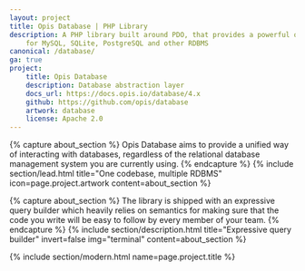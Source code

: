 ```yaml
---
layout: project
title: Opis Database | PHP Library
description: A PHP library built around PDO, that provides a powerful query builder and an easy to use schema builder
    for MySQL, SQLite, PostgreSQL and other RDBMS
canonical: /database/
ga: true
project:
    title: Opis Database
    description: Database abstraction layer
    docs_url: https://docs.opis.io/database/4.x
    github: https://github.com/opis/database
    artwork: database
    license: Apache 2.0
---
```

{% capture about_section %}
Opis Database aims to provide a unified way of interacting with databases,
regardless of the relational database management system you are currently using.
{% endcapture %}
{% include section/lead.html
title="One codebase, multiple RDBMS"
icon=page.project.artwork
content=about_section %}

{% capture about_section %}
The library is shipped with an expressive query builder which heavily relies on semantics
for making sure that the code you write will be easy to follow by every member of your team.
{% endcapture %}
{% include section/description.html
title="Expressive query builder"
invert=false
img="terminal"
content=about_section %}

{% include section/modern.html name=page.project.title %}